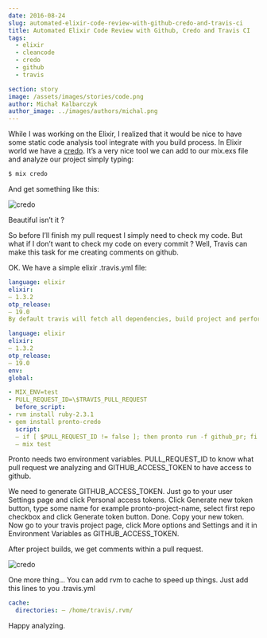 ```yaml
---
date: 2016-08-24
slug: automated-elixir-code-review-with-github-credo-and-travis-ci
title: Automated Elixir Code Review with Github, Credo and Travis CI
tags:
  - elixir
  - cleancode
  - credo
  - github
  - travis

section: story
image: /assets/images/stories/code.png
author: Michał Kalbarczyk
author_image: ../images/authors/michal.png
---
```


While I was working on the Elixir, I realized that it would be nice to have some static code analysis tool integrate with you build process. In Elixir world we have a [credo](https://github.com/rrrene/credo). It’s a very nice tool we can add to our mix.exs file and analyze our project simply typing:

```bash
$ mix credo
```

And get something like this:

![credo](../images/stories/credo.png)

Beautiful isn’t it ?

So before I’ll finish my pull request I simply need to check my code. But what if I don’t want to check my code on every commit ? Well, Travis can make this task for me creating comments on github.

OK. We have a simple elixir .travis.yml file:

```yaml
language: elixir
elixir:
— 1.3.2
otp_release:
— 19.0
By default travis will fetch all dependencies, build project and perform test. Now we need to add something that will analyze the code and create pull request comments. There is a nice tool named [pronto](https://github.com/mmozuras/pronto) and luckily have a credo [runner](https://github.com/carakan/pronto-credo). Let’s add it to .travis.yml.

language: elixir
elixir:
— 1.3.2
otp_release:
— 19.0
env:
global:

- MIX_ENV=test
- PULL_REQUEST_ID=\$TRAVIS_PULL_REQUEST
  before_script:
- rvm install ruby-2.3.1
- gem install pronto-credo
  script:
  — if [ $PULL_REQUEST_ID != false ]; then pronto run -f github_pr; fi
  — mix test
```

Pronto needs two environment variables. PULL_REQUEST_ID to know what pull request we analyzing and GITHUB_ACCESS_TOKEN to have access to github.

We need to generate GITHUB_ACCESS_TOKEN. Just go to your user Settings page and click Personal access tokens. Click Generate new token button, type some name for example pronto-project-name, select first repo checkbox and click Generate token button. Done. Copy your new token. Now go to your travis project page, click More options and Settings and it in Environment Variables as GITHUB_ACCESS_TOKEN.

After project builds, we get comments within a pull request.

![credo](../images/stories/credopr.png)

One more thing… You can add rvm to cache to speed up things. Just add this lines to you .travis.yml

```yaml
cache:
  directories: — /home/travis/.rvm/
```

Happy analyzing.
